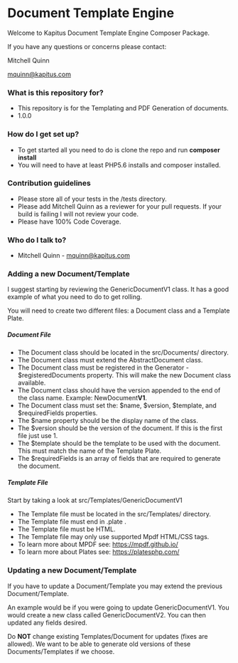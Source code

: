 # Document Template Engine #

Welcome to Kapitus Document Template Engine Composer Package.

If you have any questions or concerns please contact:

Mitchell Quinn

mquinn@kapitus.com

### What is this repository for? ###

* This repository is for the Templating and PDF Generation of documents.
* 1.0.0

### How do I get set up? ###

* To get started all you need to do is clone the repo and run **composer install**
* You will need to have at least PHP5.6 installs and composer installed.

### Contribution guidelines ###

* Please store all of your tests in the /tests directory.
* Please add Mitchell Quinn as a reviewer for your pull requests. If your build is failing I will not review your code.
* Please have 100% Code Coverage.

### Who do I talk to? ###

* Mitchell Quinn - mquinn@kapitus.com

### Adding a new Document/Template ###

I suggest starting by reviewing the GenericDocumentV1 class. It has a good example of what you need to do to get rolling.

You will need to create two different files: a Document class and a Template Plate.

##### Document File #####

* The Document class should be located in the src/Documents/ directory.
* The Document class must extend the AbstractDocument class.
* The Document class must be registered in the Generator - $registeredDocuments property. This will make the new Document class available.
* The Document class should have the version appended to the end of the class name. Example: NewDocument**V1**.
* The Document class must set the: $name, $version, $template, and $requiredFields properties.
* The $name property should be the display name of the class.
* The $version should be the version of the document. If this is the first file just use 1.
* The $template should be the template to be used with the document. This must match the name of the Template Plate.
* The $requiredFields is an array of fields that are required to generate the document.

##### Template File #####

Start by taking a look at src/Templates/GenericDocumentV1

* The Template file must be located in the src/Templates/ directory.
* The Template file must end in .plate .
* The Template file must be HTML.
* The Template file may only use supported Mpdf HTML/CSS tags.
* To learn more about MPDF see: https://mpdf.github.io/
* To learn more about Plates see: https://platesphp.com/

### Updating a new Document/Template ###

If you have to update a Document/Template you may extend the previous Document/Template.

An example would be if you were going to update GenericDocumentV1. You would create a new class called GenericDocumentV2. You can then updated any fields desired.

Do **NOT** change existing Templates/Document for updates (fixes are allowed). We want to be able to generate old versions of these Documents/Templates if we choose.